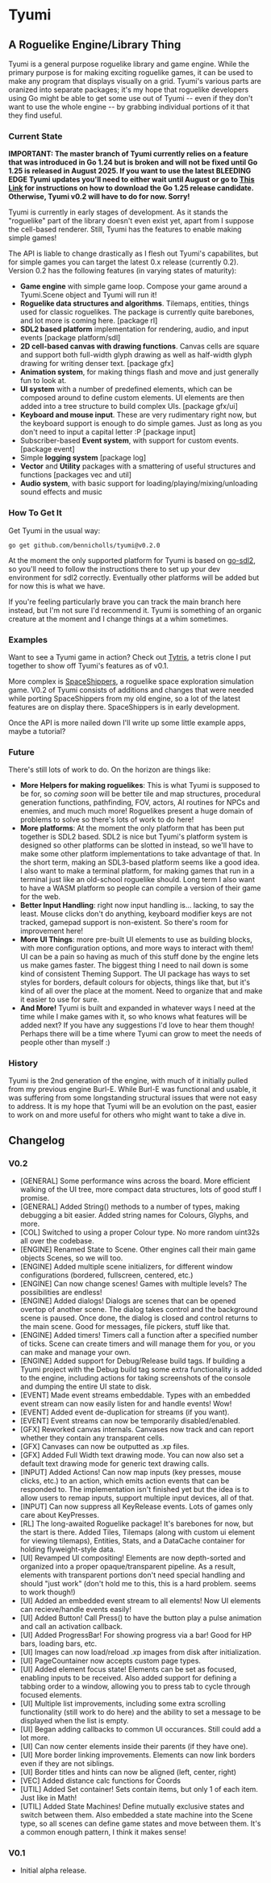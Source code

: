 # Tyumi

## A Roguelike Engine/Library Thing

Tyumi is a general purpose roguelike library and game engine. While the primary purpose is for making exciting roguelike games, it can be used to make any program that displays visually on a grid. Tyumi's various parts are oranized into separate packages; it's my hope that roguelike developers using Go might be able to get some use out of Tyumi -- even if they don't want to use the whole engine -- by grabbing individual portions of it that they find useful.

### Current State

**IMPORTANT: The master branch of Tyumi currently relies on a feature that was introduced in Go 1.24 but is broken and will not be fixed until Go 1.25 is released in August 2025. If you want to use the latest BLEEDING EDGE Tyumi updates you'll need to either wait until August or go to [This Link](https://go.dev/dl/) for instructions on how to download the Go 1.25 release candidate. Otherwise, Tyumi v0.2 will have to do for now. Sorry!**

Tyumi is currently in early stages of development. As it stands the "roguelike" part of the library doesn't even exist yet, apart from I suppose the cell-based renderer. Still, Tyumi has the features to enable making simple games!

The API is liable to change drastically as I flesh out Tyumi's capabilites, but for simple games you can target the latest 0.x release (currently 0.2). Version 0.2 has the following features (in varying states of maturity):

- **Game engine** with simple game loop. Compose your game around a Tyumi.Scene object and Tyumi will run it!
- **Roguelike data structures and algorithms**. Tilemaps, entities, things used for classic roguelikes. The package is currently quite barebones, and lot more is coming here. [package rl]
- **SDL2 based platform** implementation for rendering, audio, and input events [package platform/sdl]
- **2D cell-based canvas with drawing functions**. Canvas cells are square and support both full-width glyph drawing as well as half-width glyph drawing for writing denser text. [package gfx]
- **Animation system**, for making things flash and move and just generally fun to look at.
- **UI system** with a number of predefined elements, which can be composed around to define custom elements. UI elements are then added into a tree structure to build complex UIs. [package gfx/ui]
- **Keyboard and mouse input**. These are very rudimentary right now, but the keyboard support is enough to do simple games. Just as long as you don't need to input a capital letter :P [package input]
- Subscriber-based **Event system**, with support for custom events. [package event]
- Simple **logging system** [package log]
- **Vector** and **Utility** packages with a smattering of useful structures and functions [packages vec and util]
- **Audio system**, with basic support for loading/playing/mixing/unloading sound effects and music

### How To Get It

Get Tyumi in the usual way:

```
go get github.com/bennicholls/tyumi@v0.2.0
```

At the moment the only supported platform for Tyumi is based on [go-sdl2](https://github.com/veandco/go-sdl2), so you'll need to follow the instructions there to set up your dev environment for sdl2 correctly. Eventually other platforms will be added but for now this is what we have.

If you're feeling particularly brave you can track the main branch here instead, but I'm not sure I'd recommend it. Tyumi is something of an organic creature at the moment and I change things at a whim sometimes.

### Examples

Want to see a Tyumi game in action? Check out [Tytris](https://github.com/bennicholls/tytris), a tetris clone I put together to show off Tyumi's features as of v0.1.

More complex is [SpaceShippers](https://github.com/bennicholls/spaceshippers), a roguelike space exploration simulation game. V0.2 of Tyumi consists of additions and changes that were needed while porting SpaceShippers from my old engine, so a lot of the latest features are on display there. SpaceShippers is in early development.

Once the API is more nailed down I'll write up some little example apps, maybe a tutorial?

### Future

There's still lots of work to do. On the horizon are things like:

- **More Helpers for making roguelikes**: This is what Tyumi is supposed to be for, so *coming soon* will be better tile and map structures, procedural generation functions, pathfinding, FOV, actors, AI routines for NPCs and enemies, and much much more! Roguelikes present a huge domain of problems to solve so there's lots of work to do here!
- **More platforms**: At the moment the only platform that has been put together is SDL2 based. SDL2 is nice but Tyumi's platform system is designed so other platforms can be slotted in instead, so we'll have to make some other platform implementations to take advantage of that. In the short term, making an SDL3-based platform seems like a good idea. I also want to make a terminal platform, for making games that run in a terminal just like an old-school roguelike should. Long term I also want to have a WASM platform so people can compile a version of their game for the web.
- **Better Input Handling**: right now input handling is... lacking, to say the least. Mouse clicks don't do anything, keyboard modifier keys are not tracked, gamepad support is non-existent. So there's room for improvement here!
- **More UI Things**: more pre-built UI elements to use as building blocks, with more configuration options, and more ways to interact with them! UI can be a pain so having as much of this stuff done by the engine lets us make games faster. The biggest thing I need to nail down is some kind of consistent Theming Support. The UI package has ways to set styles for borders, default colours for objects, things like that, but it's kind of all over the place at the moment. Need to organize that and make it easier to use for sure.
- **And More!** Tyumi is built and expanded in whatever ways I need at the time while I make games with it, so who knows what features will be added next? If you have any suggestions I'd love to hear them though! Perhaps there will be a time where Tyumi can grow to meet the needs of people other than myself :)

### History

Tyumi is the 2nd generation of the engine, with much of it initially pulled from my previous engine Burl-E. While Burl-E was functional and usable, it was suffering from some longstanding structural issues that were not easy to address. It is my hope that Tyumi will be an evolution on the past, easier to work on and more useful for others who might want to take a dive in.

## Changelog

### V0.2
- [GENERAL] Some performance wins across the board. More efficient walking of the UI tree, more compact data structures, lots of good stuff I promise.
- [GENERAL] Added String() methods to a number of types, making debugging a bit easier. Added string names for Colours, Glyphs, and more.
- [COL] Switched to using a proper Colour type. No more random uint32s all over the codebase.
- [ENGINE] Renamed State to Scene. Other engines call their main game objects Scenes, so we will too.
- [ENGINE] Added multiple scene initializers, for different window configurations (bordered, fullscreen, centered, etc.)
- [ENGINE] Can now change scenes! Games with multiple levels? The possibilities are endless!
- [ENGINE] Added dialogs! Dialogs are scenes that can be opened overtop of another scene. The dialog takes control and the background scene is paused. Once done, the dialog is closed and control returns to the main scene. Good for messages, file pickers, stuff like that.
- [ENGINE] Added timers! Timers call a function after a specified number of ticks. Scene can create timers and will manage them for you, or you can make and manage your own.
- [ENGINE] Added support for Debug/Release build tags. If building a Tyumi project with the Debug build tag some extra functionality is added to the engine, including actions for taking screenshots of the console and dumping the entire UI state to disk.
- [EVENT] Made event streams embeddable. Types with an embedded event stream can now easily listen for and handle events! Wow!
- [EVENT] Added event de-duplication for streams (if you want).
- [EVENT] Event streams can now be temporarily disabled/enabled.
- [GFX] Reworked canvas internals. Canvases now track and can report whether they contain any transparent cells.
- [GFX] Canvases can now be outputted as .xp files.
- [GFX] Added Full Width text drawing mode. You can now also set a default text drawing mode for generic text drawing calls.
- [INPUT] Added Actions! Can now map inputs (key presses, mouse clicks, etc.) to an action, which emits action events that can be responded to. The implementation isn't finished yet but the idea is to allow users to remap inputs, support multiple input devices, all of that.
- [INPUT] Can now suppress all KeyRelease events. Lots of games only care about KeyPresses.
- [RL] The long-awaited Roguelike package! It's barebones for now, but the start is there. Added Tiles, Tilemaps (along with custom ui element for viewing tilemaps), Entities, Stats, and a DataCache container for holding flyweight-style data.
- [UI] Revamped UI compositing! Elements are now depth-sorted and organized into a proper opaque/transparent pipeline. As a result, elements with transparent portions don't need special handling and should "just work" (don't hold me to this, this is a hard problem. seems to work though!)
- [UI] Added an embedded event stream to all elements! Now UI elements can recieve/handle events easily!
- [UI] Added Button! Call Press() to have the button play a pulse animation and call an activation callback.
- [UI] Added ProgressBar! For showing progress via a bar! Good for HP bars, loading bars, etc.
- [UI] Images can now load/reload .xp images from disk after initialization.
- [UI] PageCountainer now accepts custom page types.
- [UI] Added element focus state! Elements can be set as focused, enabling inputs to be received. Also added support for defining a tabbing order to a window, allowing you to press tab to cycle through focused elements.
- [UI] Multiple list improvements, including some extra scrolling functionality (still work to do here) and the ability to set a message to be displayed when the list is empty.
- [UI] Began adding callbacks to common UI occurances. Still could add a lot more.
- [UI] Can now center elements inside their parents (if they have one).
- [UI] More border linking improvements. Elements can now link borders even if they are not siblings.
- [UI] Border titles and hints can now be aligned (left, center, right)
- [VEC] Added distance calc functions for Coords
- [UTIL] Added Set container! Sets contain items, but only 1 of each item. Just like in Math!
- [UTIL] Added State Machines! Define mutually exclusive states and switch between them. Also embedded a state machine into the Scene type, so all scenes can define game states and move between them. It's a common enough pattern, I think it makes sense!



### V0.1
- Initial alpha release.